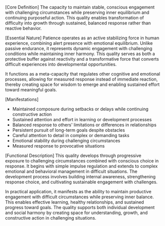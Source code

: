 [Core Definition]
The capacity to maintain stable, conscious engagement with challenging circumstances while preserving inner equilibrium and continuing purposeful action. This quality enables transformation of difficulty into growth through sustained, balanced response rather than reactive behavior.

[Essential Nature]
Patience operates as an active stabilizing force in human experience, combining alert presence with emotional equilibrium. Unlike passive endurance, it represents dynamic engagement with challenging conditions while maintaining inner harmony. This quality serves as both a protective buffer against reactivity and a transformative force that converts difficult experiences into developmental opportunities.

It functions as a meta-capacity that regulates other cognitive and emotional processes, allowing for measured response instead of immediate reaction, thereby creating space for wisdom to emerge and enabling sustained effort toward meaningful goals.

[Manifestations]
- Maintained composure during setbacks or delays while continuing constructive action
- Sustained attention and effort in learning or development processes
- Balanced response to others' limitations or differences in relationships
- Persistent pursuit of long-term goals despite obstacles
- Careful attention to detail in complex or demanding tasks
- Emotional stability during challenging circumstances
- Measured response to provocative situations

[Functional Description]
This quality develops through progressive exposure to challenging circumstances combined with conscious choice in response. It begins with simple impulse regulation and extends to complex emotional and behavioral management in difficult situations. The development process involves building internal awareness, strengthening response choice, and cultivating sustainable engagement with challenges.

In practical application, it manifests as the ability to maintain productive engagement with difficult circumstances while preserving inner balance. This enables effective learning, healthy relationships, and sustained progress toward goals. The quality supports both individual development and social harmony by creating space for understanding, growth, and constructive action in challenging situations.